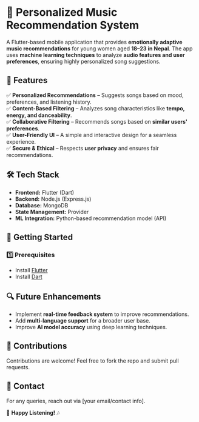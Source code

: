 
# **🎵 Personalized Music Recommendation System**  
A Flutter-based mobile application that provides **emotionally adaptive music recommendations** for young women aged **18–23 in Nepal**. The app uses **machine learning techniques** to analyze **audio features and user preferences**, ensuring highly personalized song suggestions.  

## **📌 Features**  
✅ **Personalized Recommendations** – Suggests songs based on mood, preferences, and listening history.  
✅ **Content-Based Filtering** – Analyzes song characteristics like **tempo, energy, and danceability**.  
✅ **Collaborative Filtering** – Recommends songs based on **similar users' preferences**.  
✅ **User-Friendly UI** – A simple and interactive design for a seamless experience.  
✅ **Secure & Ethical** – Respects **user privacy** and ensures fair recommendations.  

## **🛠️ Tech Stack**  
- **Frontend:** Flutter (Dart)  
- **Backend:** Node.js (Express.js)  
- **Database:** MongoDB  
- **State Management:** Provider  
- **ML Integration:** Python-based recommendation model (API)  

## **🚀 Getting Started**  
### **1️⃣ Prerequisites**  
- Install [Flutter](https://flutter.dev/docs/get-started/install)  
- Install [Dart](https://dart.dev/get-dart)  


## **🔍 Future Enhancements**  
- Implement **real-time feedback system** to improve recommendations.  
- Add **multi-language support** for a broader user base.  
- Improve **AI model accuracy** using deep learning techniques.  

## **🙌 Contributions**  
Contributions are welcome! Feel free to fork the repo and submit pull requests.  

## **📩 Contact**  
For any queries, reach out via [your email/contact info].  

💙 **Happy Listening!** 🎶
